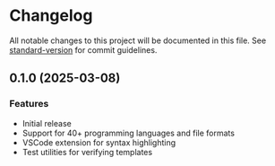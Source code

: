 # Changelog

All notable changes to this project will be documented in this file. See [standard-version](https://github.com/conventional-changelog/standard-version) for commit guidelines.

## 0.1.0 (2025-03-08)

### Features

* Initial release
* Support for 40+ programming languages and file formats
* VSCode extension for syntax highlighting
* Test utilities for verifying templates
